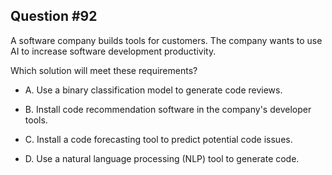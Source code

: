 ## Question #92

 A software company builds tools for customers. The company wants to use AI to increase software development productivity.

Which solution will meet these requirements?

- A. Use a binary classification model to generate code reviews.

- B. Install code recommendation software in the company's developer tools.

- C. Install a code forecasting tool to predict potential code issues.

- D. Use a natural language processing (NLP) tool to generate code.